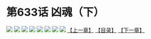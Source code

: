 # 第633话 凶魂（下）
![](https://mhpic.xiaomingtaiji.net/comic/D/斗破苍穹拆分版/633话/1.jpg-zymk.middle.webp)
![](https://mhpic.xiaomingtaiji.net/comic/D/斗破苍穹拆分版/633话/2.jpg-zymk.middle.webp)
![](https://mhpic.xiaomingtaiji.net/comic/D/斗破苍穹拆分版/633话/3.jpg-zymk.middle.webp)
![](https://mhpic.xiaomingtaiji.net/comic/D/斗破苍穹拆分版/633话/4.jpg-zymk.middle.webp)
![](https://mhpic.xiaomingtaiji.net/comic/D/斗破苍穹拆分版/633话/5.jpg-zymk.middle.webp)
![](https://mhpic.xiaomingtaiji.net/comic/D/斗破苍穹拆分版/633话/6.jpg-zymk.middle.webp)
![](https://mhpic.xiaomingtaiji.net/comic/D/斗破苍穹拆分版/633话/7.jpg-zymk.middle.webp)
![](https://mhpic.xiaomingtaiji.net/comic/D/斗破苍穹拆分版/633话/8.jpg-zymk.middle.webp)
[【上一章】](./632.md)
[【目录】](./READMD.md)
[【下一章】](./634.md)
